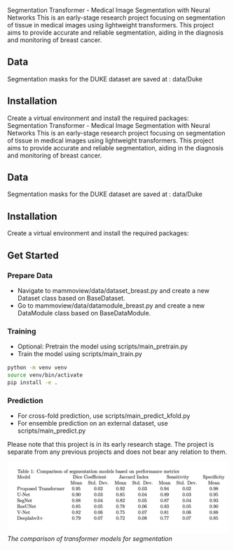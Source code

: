 Segmentation Transformer - Medical Image Segmentation with Neural Networks
This is an early-stage research project focusing on segmentation of tissue in medical images using lightweight transformers. This project aims to provide accurate and reliable segmentation, aiding in the diagnosis and monitoring of breast cancer.

## Data
Segmentation masks for the DUKE dataset are saved at : data/Duke

## Installation
Create a virtual environment and install the required packages:
Segmentation Transformer - Medical Image Segmentation with Neural Networks
This is an early-stage research project focusing on segmentation of tissue in medical images using lightweight transformers. This project aims to provide accurate and reliable segmentation, aiding in the diagnosis and monitoring of breast cancer.

## Data
Segmentation masks for the DUKE dataset are saved at : data/Duke

## Installation
Create a virtual environment and install the required packages:

## Get Started
### Prepare Data
- Navigate to mammoview/data/dataset_breast.py and create a new Dataset class based on BaseDataset.
- Go to mammoview/data/datamodule_breast.py and create a new DataModule class based on BaseDataModule.

### Training
- Optional: Pretrain the model using scripts/main_pretrain.py
- Train the model using scripts/main_train.py

```bash
python -m venv venv
source venv/bin/activate
pip install -e .
```

### Prediction
- For cross-fold prediction, use scripts/main_predict_kfold.py
- For ensemble prediction on an external dataset, use scripts/main_predict.py

Please note that this project is in its early research stage. The project is separate from any previous projects and does not bear any relation to them.

![Alt text](data/picture.png)
*The comparison of transformer models for segmentation*

